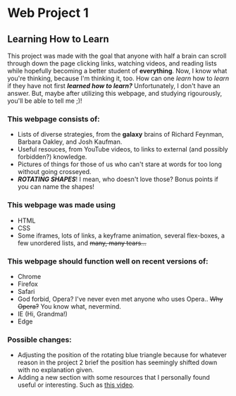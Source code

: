 # Web Project 1
## Learning How to Learn

This project was made with the goal that anyone with half a brain can scroll through down the page clicking links, watching videos, and reading lists while hopefully becoming a better student of **everything**. Now, I know what you're thinking, because I'm thinking it, too. How can one *learn* how to *learn* if they have not first __*learned how to learn?*__ Unfortunately, I don't have an answer. But, maybe after utilizing this webpage, and studying rigourously, you'll be able to tell me ;)!

### This webpage consists of:
  * Lists of diverse strategies, from the **galaxy** brains of Richard Feynman, Barbara Oakley, and Josh Kaufman.
  * Useful resouces, from YouTube videos, to links to external (and possibly forbidden?) knowledge.
  * Pictures of things for those of us who can't stare at words for too long without going crosseyed.
  * __*ROTATING SHAPES*__! I mean, who doesn't love those? Bonus points if you can name the shapes!

### This webpage was made using
  * HTML
  * CSS
  * Some iframes, lots of links, a keyframe animation, several flex-boxes, a few unordered lists, and ~~many, many tears...~~

### This webpage should function well on recent versions of:
  * Chrome
  * Firefox
  * Safari
  * God forbid, Opera? I've never even met anyone who uses Opera.. ~~Why Opera?~~ You know what, nevermind.
  * IE (Hi, Grandma!)
  * Edge 
  
### Possible changes:
  * Adjusting the position of the rotating blue triangle because for whatever reason in the project 2 brief the position has seemingly shifted down with no explanation given.
  * Adding a new section with some resources that I personally found useful or interesting. Such as [this video](https://www.youtube.com/watch?v=UBVV8pch1dM&t=1s&ab_channel=Veritasium).
